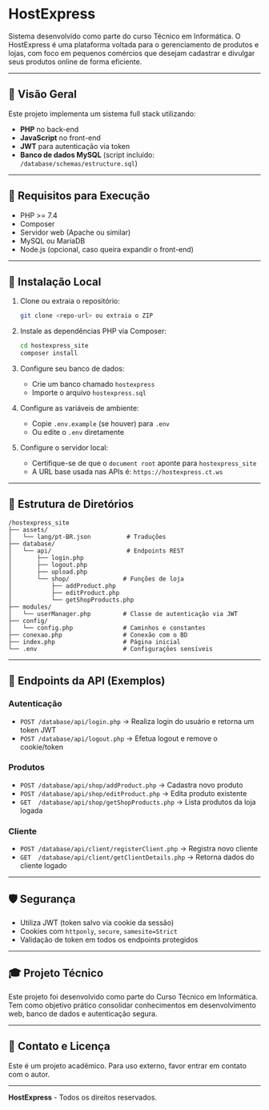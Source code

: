 # HostExpress

Sistema desenvolvido como parte do curso Técnico em Informática. O HostExpress é uma plataforma voltada para o gerenciamento de produtos e lojas, com foco em pequenos comércios que desejam cadastrar e divulgar seus produtos online de forma eficiente.

---

## 📄 Visão Geral

Este projeto implementa um sistema full stack utilizando:

* **PHP** no back-end
* **JavaScript** no front-end
* **JWT** para autenticação via token
* **Banco de dados MySQL** (script incluído: `/database/schemas/estructure.sql`)

---

## 🚧 Requisitos para Execução

* PHP >= 7.4
* Composer
* Servidor web (Apache ou similar)
* MySQL ou MariaDB
* Node.js (opcional, caso queira expandir o front-end)

---

## 🔄 Instalação Local

1. Clone ou extraia o repositório:

   ```bash
   git clone <repo-url> ou extraia o ZIP
   ```

2. Instale as dependências PHP via Composer:

   ```bash
   cd hostexpress_site
   composer install
   ```

3. Configure seu banco de dados:

   * Crie um banco chamado `hostexpress`
   * Importe o arquivo `hostexpress.sql`

4. Configure as variáveis de ambiente:

   * Copie `.env.example` (se houver) para `.env`
   * Ou edite o `.env` diretamente

5. Configure o servidor local:

   * Certifique-se de que o `document root` aponte para `hostexpress_site`
   * A URL base usada nas APIs é: `https://hostexpress.ct.ws`

---

## 📂 Estrutura de Diretórios

```
/hostexpress_site
├── assets/
│   └── lang/pt-BR.json          # Traduções
├── database/
│   └── api/                     # Endpoints REST
│       ├── login.php
│       ├── logout.php
│       ├── upload.php
│       └── shop/               # Funções de loja
│           ├── addProduct.php
│           ├── editProduct.php
│           └── getShopProducts.php
├── modules/
│   └── userManager.php         # Classe de autenticação via JWT
├── config/
│   └── config.php              # Caminhos e constantes
├── conexao.php                 # Conexão com o BD
├── index.php                   # Página inicial
└── .env                        # Configurações sensíveis
```

---

## 🚀 Endpoints da API (Exemplos)

### Autenticação

* `POST /database/api/login.php`  → Realiza login do usuário e retorna um token JWT
* `POST /database/api/logout.php` → Efetua logout e remove o cookie/token

### Produtos

* `POST /database/api/shop/addProduct.php`  → Cadastra novo produto
* `POST /database/api/shop/editProduct.php` → Edita produto existente
* `GET  /database/api/shop/getShopProducts.php` → Lista produtos da loja logada

### Cliente

* `POST /database/api/client/registerClient.php` → Registra novo cliente
* `GET  /database/api/client/getClientDetails.php` → Retorna dados do cliente logado

---

## 🛡️ Segurança

* Utiliza JWT (token salvo via cookie da sessão)
* Cookies com `httponly`, `secure`, `samesite=Strict`
* Validação de token em todos os endpoints protegidos

---

## 🎓 Projeto Técnico

Este projeto foi desenvolvido como parte do Curso Técnico em Informática. Tem como objetivo prático consolidar conhecimentos em desenvolvimento web, banco de dados e autenticação segura.

---

## 🛌 Contato e Licença

Este é um projeto acadêmico. Para uso externo, favor entrar em contato com o autor.

---

**HostExpress** - Todos os direitos reservados.
